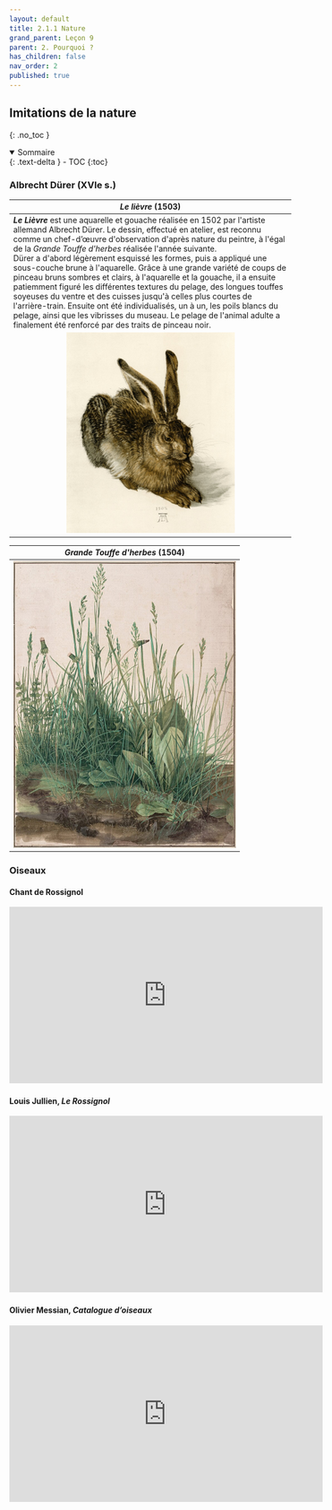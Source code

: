 ```yaml
---
layout: default
title: 2.1.1 Nature
grand_parent: Leçon 9
parent: 2. Pourquoi ?
has_children: false
nav_order: 2
published: true
---
```

## Imitations de la nature
{: .no_toc }

<details open markdown="block">
  <summary>
    Sommaire
  </summary>
  {: .text-delta }
- TOC
{:toc}
</details>

### Albrecht Dürer (XVIe s.)   

| *Le lièvre* (1503) |
|-----------|
| ***Le Lièvre*** est une aquarelle et gouache réalisée en 1502 par l'artiste allemand Albrecht Dürer. Le dessin, effectué en atelier, est reconnu comme un chef-d’œuvre d'observation d'après nature du peintre, à l'égal de la *Grande Touffe d'herbes* réalisée l'année suivante.<br>Dürer a d'abord légèrement esquissé les formes, puis a appliqué une sous-couche brune à l'aquarelle. Grâce à une grande variété de coups de pinceau bruns sombres et clairs, à l'aquarelle et la gouache, il a ensuite patiemment figuré les différentes textures du pelage, des longues touffes soyeuses du ventre et des cuisses jusqu'à celles plus courtes de l'arrière-train. Ensuite ont été individualisés, un à un, les poils blancs du pelage, ainsi que les vibrisses du museau. Le pelage de l'animal adulte a finalement été renforcé par des traits de pinceau noir. |    
| <center><a href="../../assets/img/art/durer-lievre.jpeg" target="_blank"><img src="../../assets/img/art/durer-lievre.jpeg" style="zoom:35%;" /></a></center>     | 

| *Grande Touffe d'herbes* (1504) |
|-----------|
| <center><a href="../../assets/img/art/durer-herbes.jpeg" target="_blank"><img src="../../assets/img/art/durer-herbes.jpeg" style="zoom:50%;" /></a></center>    |

### Oiseaux

#### Chant de Rossignol

<iframe width="560" height="315" src="https://www.youtube.com/embed/fjr6pYSoL_I?si=N-BiGTcsuYCsAO5U" title="YouTube video player" frameborder="0" allow="accelerometer; autoplay; clipboard-write; encrypted-media; gyroscope; picture-in-picture; web-share" referrerpolicy="strict-origin-when-cross-origin" allowfullscreen></iframe>

#### Louis Jullien, *Le Rossignol*

<iframe width="560" height="315" src="https://www.youtube.com/embed/0PBIV5Wc-no?si=t8njRsFZF_x4PzTe" title="YouTube video player" frameborder="0" allow="accelerometer; autoplay; clipboard-write; encrypted-media; gyroscope; picture-in-picture; web-share" referrerpolicy="strict-origin-when-cross-origin" allowfullscreen></iframe>

#### Olivier Messian, *Catalogue d’oiseaux*

<iframe width="560" height="315" src="https://www.youtube.com/embed/biJCU8jK3x4?si=ci5ap43jmJ-w6Fjh" title="YouTube video player" frameborder="0" allow="accelerometer; autoplay; clipboard-write; encrypted-media; gyroscope; picture-in-picture; web-share" referrerpolicy="strict-origin-when-cross-origin" allowfullscreen></iframe>